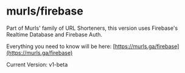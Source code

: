 # murls/firebase
Part of Murls' family of URL Shorteners, this version uses Firebase's Realtime Database and Firebase Auth.

Everything you need to know will be here: [https://murls.ga/firebase](https://murls.ga/firebase)

Current Version: v1-beta
